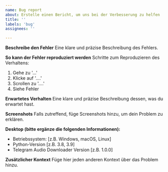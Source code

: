 ```yaml
---
name: Bug report
about: Erstelle einen Bericht, um uns bei der Verbesserung zu helfen
title: ''
labels: 'bug'
assignees: ''

---
```


**Beschreibe den Fehler**
Eine klare und präzise Beschreibung des Fehlers.

**So kann der Fehler reproduziert werden**
Schritte zum Reproduzieren des Verhaltens:
1. Gehe zu '...'
2. Klicke auf '....'
3. Scrollen zu '....'
4. Siehe Fehler

**Erwartetes Verhalten**
Eine klare und präzise Beschreibung dessen, was du erwartet hast.

**Screenshots**
Falls zutreffend, füge Screenshots hinzu, um dein Problem zu erklären.

**Desktop (bitte ergänze die folgenden Informationen):**
 - Betriebssystem: [z.B. Windows, macOS, Linux]
 - Python-Version [z.B. 3.8, 3.9]
 - Telegram Audio Downloader Version [z.B. 1.0.0]

**Zusätzlicher Kontext**
Füge hier jeden anderen Kontext über das Problem hinzu.
